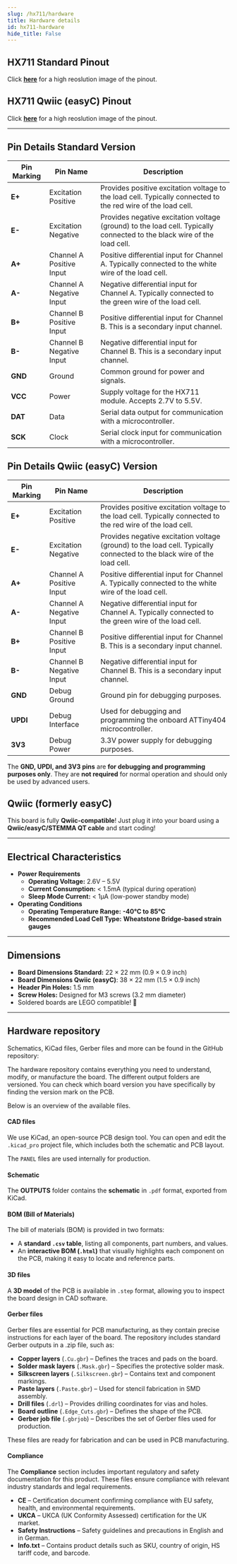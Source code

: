 ```yaml
---
slug: /hx711/hardware 
title: Hardware details
id: hx711-hardware 
hide_title: False
---
```


## HX711 Standard Pinout

<CenteredImage src="/img/hx711/hx711_standard_pinout.png" alt="hx711_standard_pinout" caption="HX711 standard pinout diagram"/>

Click [**here**](/img/hx711/hx711_standard_pinout.png) for a high reoslution image of the pinout.

## HX711 Qwiic (easyC) Pinout

<CenteredImage src="/img/hx711/hx711_easyc_pinout.png" alt="hx711_easyc_pinout" caption="HX711 qwiic (easyC) pinout diagram"/>

Click [**here**](/img/hx711/hx711_easyC_pinout.png) for a high reoslution image of the pinout.

---

## Pin Details Standard Version

| Pin Marking | Pin Name | Description                                                                 |
| ----------- | -------- | --------------------------------------------------------------------------- |
| **E+**      | Excitation Positive | Provides positive excitation voltage to the load cell. Typically connected to the red wire of the load cell. |
| **E-**      | Excitation Negative | Provides negative excitation voltage (ground) to the load cell. Typically connected to the black wire of the load cell. |
| **A+**      | Channel A Positive Input | Positive differential input for Channel A. Typically connected to the white wire of the load cell. |
| **A-**      | Channel A Negative Input | Negative differential input for Channel A. Typically connected to the green wire of the load cell. |
| **B+**      | Channel B Positive Input | Positive differential input for Channel B. This is a secondary input channel. |
| **B-**      | Channel B Negative Input | Negative differential input for Channel B. This is a secondary input channel. |
| **GND**     | Ground | Common ground for power and signals. |
| **VCC**     | Power | Supply voltage for the HX711 module. Accepts 2.7V to 5.5V. |
| **DAT**     | Data | Serial data output for communication with a microcontroller. |
| **SCK**     | Clock | Serial clock input for communication with a microcontroller. |


## Pin Details Qwiic (easyC) Version

| Pin Marking | Pin Name | Description                                                                 |
| ----------- | -------- | --------------------------------------------------------------------------- |
| **E+**      | Excitation Positive | Provides positive excitation voltage to the load cell. Typically connected to the red wire of the load cell. |
| **E-**      | Excitation Negative | Provides negative excitation voltage (ground) to the load cell. Typically connected to the black wire of the load cell. |
| **A+**      | Channel A Positive Input | Positive differential input for Channel A. Typically connected to the white wire of the load cell. |
| **A-**      | Channel A Negative Input | Negative differential input for Channel A. Typically connected to the green wire of the load cell. |
| **B+**      | Channel B Positive Input | Positive differential input for Channel B. This is a secondary input channel. |
| **B-**      | Channel B Negative Input | Negative differential input for Channel B. This is a secondary input channel. |
| **GND**     | Debug Ground | Ground pin for debugging purposes. |
| **UPDI**    | Debug Interface | Used for debugging and programming the onboard ATTiny404 microcontroller. |
| **3V3**     | Debug Power | 3.3V power supply for debugging purposes. |

<WarningBox>The **GND, UPDI, and 3V3 pins** are **for debugging and programming purposes only**. They are **not required** for normal operation and should only be used by advanced users.</WarningBox>

## Qwiic (formerly easyC)  

<CenteredImage src="/img/easyc_transparent.png" alt="EasyC/qwiic cable" width="550px" />
 
<InfoBox> This board is fully **Qwiic-compatible**! Just plug it into your board using a **Qwiic/easyC/STEMMA QT cable** and start coding! </InfoBox>

<QuickLink 
  title="Qwiic (formerly easyC) details and specifications" 
  description="Learn about hardware specifications, compatibility, and usage of the Qwiic connector." 
  url="/qwiic" 
/>

---

## Electrical Characteristics  

- **Power Requirements**  
   - **Operating Voltage:** 2.6V – 5.5V  
   - **Current Consumption:** < 1.5mA (typical during operation)  
   - **Sleep Mode Current:** < 1µA (low-power standby mode)  
- **Operating Conditions**  
   - **Operating Temperature Range:** **-40°C to 85°C**  
   - **Recommended Load Cell Type:** **Wheatstone Bridge-based strain gauges**  

---

## Dimensions

- **Board Dimensions Standard:** 22 × 22 mm (0.9 × 0.9 inch)  
- **Board Dimensions Qwiic (easyC)**: 38 × 22 mm (1.5 × 0.9 inch)  
- **Header Pin Holes:** 1.5 mm  
- **Screw Holes:** Designed for M3 screws (3.2 mm diameter)  
- Soldered boards are LEGO compatible! 🧱 

---

## Hardware repository

Schematics, KiCad files, Gerber files and more can be found in the GitHub repository:

<QuickLink 
  title="HX711 Standard Hardware design" 
  description="GitHub hardware repository for this product"
  url="https://github.com/SolderedElectronics/Load-cell-ampfilier-HX711-board-hardware-design" 
/> 

<QuickLink 
  title="HX711 Qwiic (easyC) Hardware design" 
  description="GitHub hardware repository for this product"
  url="https://github.com/SolderedElectronics/Load-cell-ampfilier-HX711-board-with-easy-C-hardware-design" 
/> 

The hardware repository contains everything you need to understand, modify, or manufacture the board. The different output folders are versioned. You can check which board version you have specifically by finding the version mark on the PCB.

Below is an overview of the available files.  

#### CAD files

We use KiCad, an open-source PCB design tool. You can open and edit the `.kicad_pro` project file, which includes both the schematic and PCB layout.  

The `PANEL` files are used internally for production.  

#### Schematic

The **OUTPUTS** folder contains the **schematic** in `.pdf` format, exported from KiCad.

#### BOM (Bill of Materials)

The bill of materials (BOM) is provided in two formats:  

- A **standard `.csv` table**, listing all components, part numbers, and values.  
- An **interactive BOM (`.html`)** that visually highlights each component on the PCB, making it easy to locate and reference parts.  


#### 3D files

A **3D model** of the PCB is available in `.step` format, allowing you to inspect the board design in CAD software.  

#### Gerber files 

Gerber files are essential for PCB manufacturing, as they contain precise instructions for each layer of the board. The repository includes standard Gerber outputs in a .zip file, such as:  

- **Copper layers** (`.Cu.gbr`) – Defines the traces and pads on the board.  
- **Solder mask layers** (`.Mask.gbr`) – Specifies the protective solder mask.  
- **Silkscreen layers** (`.Silkscreen.gbr`) – Contains text and component markings.  
- **Paste layers** (`.Paste.gbr`) – Used for stencil fabrication in SMD assembly.  
- **Drill files** (`.drl`) – Provides drilling coordinates for vias and holes.  
- **Board outline** (`.Edge_Cuts.gbr`) – Defines the shape of the PCB.  
- **Gerber job file** (`.gbrjob`) – Describes the set of Gerber files used for production.  

These files are ready for fabrication and can be used in PCB manufacturing.

#### Compliance  

The **Compliance** section includes important regulatory and safety documentation for this product. These files ensure compliance with relevant industry standards and legal requirements.  

- **CE** – Certification document confirming compliance with EU safety, health, and environmental requirements.  
- **UKCA** – UKCA (UK Conformity Assessed) certification for the UK market.  
- **Safety Instructions** – Safety guidelines and precautions in English and in German.
- **Info.txt** – Contains product details such as SKU, country of origin, HS tariff code, and barcode.  
